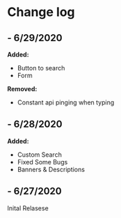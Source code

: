# Change log

## - 6/29/2020

**Added:**
- Button to search
- Form

**Removed:**
- Constant api pinging when typing

## - 6/28/2020

**Added:**
- Custom Search
- Fixed Some Bugs
- Banners & Descriptions

## - 6/27/2020

Inital Relasese